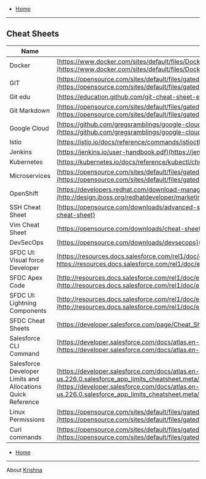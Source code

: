 
- [Home](README.md)
***

## Cheat Sheets

| Name | URL  |
| ------------- |-------------|
| Docker | [https://www.docker.com/sites/default/files/Docker_CheatSheet_08.09.2016_0.pdf](https://www.docker.com/sites/default/files/Docker_CheatSheet_08.09.2016_0.pdf) |
| GIT | [https://opensource.com/sites/default/files/gated-content/cheat_sheet_git_final.pdf](https://opensource.com/sites/default/files/gated-content/cheat_sheet_git_final.pdf) |
| Git edu | [https://education.github.com/git-cheat-sheet-education.pdf](https://education.github.com/git-cheat-sheet-education.pdf) |
| Git Markdown | [https://opensource.com/sites/default/files/gated-content/markdown_cheat_sheet_opensource.com_.pdf](https://opensource.com/sites/default/files/gated-content/markdown_cheat_sheet_opensource.com_.pdf)  |
| Google Cloud | [https://github.com/gregsramblings/google-cloud-4-words/raw/master/Brochure.pdf](https://github.com/gregsramblings/google-cloud-4-words/raw/master/Brochure.pdf)  |
| Istio | [https://istio.io/docs/reference/commands/istioctl/](https://istio.io/docs/reference/commands/istioctl/) |
| Jenkins | [https://jenkins.io/user-handbook.pdf](https://jenkins.io/user-handbook.pdf) |
| Kubernetes | [https://kubernetes.io/docs/reference/kubectl/cheatsheet/](https://kubernetes.io/docs/reference/kubectl/cheatsheet/) |
| Microservices | [https://opensource.com/sites/default/files/gated-content/cheat_sheet_microservices_final.pdf](https://opensource.com/sites/default/files/gated-content/cheat_sheet_microservices_final.pdf)  |
| OpenShift | [https://developers.redhat.com/download-manager/file/openshift_cheat_sheet_r5v1.pdf](http://design.jboss.org/redhatdeveloper/marketing/openshift_cheatsheet/cheatsheet/images/openshift_cheat_sheet_r3v1.pdf) | 
| SSH Cheat Sheet | [https://opensource.com/downloads/advanced-ssh-cheat-sheet](https://opensource.com/downloads/advanced-ssh-cheat-sheet)  |
| Vim Cheat Sheet | [https://opensource.com/downloads/cheat-sheet-vim](https://opensource.com/downloads/cheat-sheet-vim)  |
| DevSecOps | [https://opensource.com/downloads/devsecops](https://opensource.com/downloads/devsecops)  |
| SFDC UI: Visual force Developer | [https://resources.docs.salesforce.com/rel1/doc/en-us/static/pdf/SF_Visualforce_Developer_cheatsheet_web.pdf]( https://resources.docs.salesforce.com/rel1/doc/en-us/static/pdf/SF_Visualforce_Developer_cheatsheet_web.pdf)  |
| SFDC Apex Code | [http://resources.docs.salesforce.com/rel1/doc/en-us/static/pdf/SF_Apex_Code_cheatsheet_web.pdf](http://resources.docs.salesforce.com/rel1/doc/en-us/static/pdf/SF_Apex_Code_cheatsheet_web.pdf )  |
| SFDC UI: Lightning Components | [http://resources.docs.salesforce.com/rel1/doc/en-us/static/pdf/SF_LightningComponents_cheatsheet_web.pdf](http://resources.docs.salesforce.com/rel1/doc/en-us/static/pdf/SF_LightningComponents_cheatsheet_web.pdf)  |
| SFDC Cheat Sheets | [https://developer.salesforce.com/page/Cheat_Sheets](https://developer.salesforce.com/page/Cheat_Sheets)  |
| Salesforce CLI Command | [https://developer.salesforce.com/docs/atlas.en-us.sfdx_cli_reference.meta/sfdx_cli_reference/cli_reference_force.htm](https://developer.salesforce.com/docs/atlas.en-us.sfdx_cli_reference.meta/sfdx_cli_reference/cli_reference_force.htm)  |
| Salesforce Developer Limits and Allocations Quick Reference | [https://developer.salesforce.com/docs/atlas.en-us.226.0.salesforce_app_limits_cheatsheet.meta/salesforce_app_limits_cheatsheet/salesforce_app_limits_overview.htm](https://developer.salesforce.com/docs/atlas.en-us.226.0.salesforce_app_limits_cheatsheet.meta/salesforce_app_limits_cheatsheet/salesforce_app_limits_overview.htm)  |
| Linux Permissions | [https://opensource.com/sites/default/files/gated-content/cheat_sheet_linux_permissions.pdf](https://opensource.com/sites/default/files/gated-content/cheat_sheet_linux_permissions.pdf)  |
| Curl commands | [https://opensource.com/sites/default/files/gated-content/curl-cheat-sheet.pdf](https://opensource.com/sites/default/files/gated-content/curl-cheat-sheet.pdf)  |




- [Home](README.md)
***

<!--

|  | [ ]( )  |
|  | [ ]( )  |
-->


About [Krishna](https://www.linkedin.com/in/krishnamanchikalapudi/)
